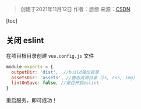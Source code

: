 > 创建于2021年11月12日
> 作者：想想
> 来源：[CSDN](https://hbiao68.blog.csdn.net/article/details/100569408?spm=1001.2101.3001.6650.3&utm_medium=distribute.pc_relevant.none-task-blog-2%7Edefault%7ECTRLIST%7Edefault-3.no_search_link&depth_1-utm_source=distribute.pc_relevant.none-task-blog-2%7Edefault%7ECTRLIST%7Edefault-3.no_search_link)

[toc]



## 关闭 eslint

在项目根目录创建 `vue.config.js` 文件

```js
module.exports = {
  outputDir: 'dist',  //build输出目录
  assetsDir: 'assets', //静态资源目录（js, css, img）
  lintOnSave: false, //是否开启eslint
}
```

重启服务，即可成功！

